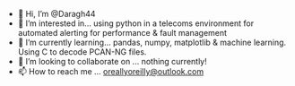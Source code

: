 - 👋 Hi, I’m @Daragh44
- 👀 I’m interested in... using python in a telecoms environment for automated alerting for performance & fault management
- 🌱 I’m currently learning... pandas, numpy, matplotlib & machine learning. Using C to decode PCAN-NG files.
- 💞️ I’m looking to collaborate on ... nothing currently!
- 📫 How to reach me ... oreallyoreilly@outlook.com

<!---
Daragh44/Daragh44 is a ✨ special ✨ repository because its `README.md` (this file) appears on your GitHub profile.
You can click the Preview link to take a look at your changes.
--->
